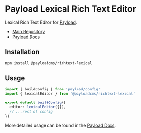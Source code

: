 # Payload Lexical Rich Text Editor

Lexical Rich Text Editor for [Payload](https://payloadcms.com).

- [Main Repository](https://github.com/payloadcms/payload)
- [Payload Docs](https://payloadcms.com/docs)

## Installation

```bash
npm install @payloadcms/richtext-lexical
```

## Usage

```ts
import { buildConfig } from 'payload/config'
import { lexicalEditor } from '@payloadcms/richtext-lexical'

export default buildConfig({
  editor: lexicalEditor({}),
  // ...rest of config
})
```

More detailed usage can be found in the [Payload Docs](https://payloadcms.com/docs/configuration/overview).
